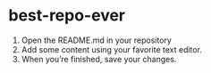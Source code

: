 # best-repo-ever
1. Open the README.md in your repository
2. Add some content using your favorite text editor.
3. When you’re finished, save your changes.